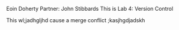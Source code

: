 Eoin Doherty
Partner: John Stibbards
This is Lab 4: Version Control

This wl;jadhgljhd cause a merge conflict
;kasjhgdjadskh
